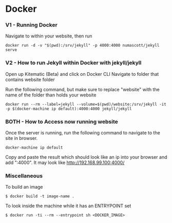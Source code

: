 # Docker

### V1 - Running Docker 

Navigate to within your website, then run

    docker run -d -v "$(pwd):/srv/jekyll" -p 4000:4000 numascott/jekyll serve

### V2 - How to run Jekyll within Docker with jekyll/jekyll

Open up Kitematic (Beta) and click on Docker CLI
Navigate to folder that contains website folder

Run the following command, but make sure to replace "website" with the name of the folder than holds your website

    docker run --rm --label=jekyll --volume=$(pwd)/website:/srv/jekyll -it -p $(docker-machine ip default):4000:4000 jekyll/jekyll

### BOTH - How to Access now running website

Once the server is running, run the following command to navigate to the site in browser.

    docker-machine ip default

Copy and paste the result which should look like an ip into your browser and add ":4000". It may look like <http://192.168.99.100:4000/>

### Miscellaneous

To build an image

    $ docker build -t image-name .
    
To look inside the machine while it has an ENTRYPOINT set

    $ docker run -ti --rm --entrypoint sh <DOCKER_IMAGE>